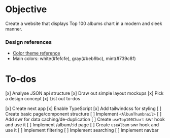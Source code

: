 # Objective

Create a website that displays Top 100 albums chart in a modern and sleek manner.

### Design references

* [Color theme reference](https://www.behance.net/gallery/110856055/Florensans-Typeface?tracking_source=search_projects_recommended%7Cmodern)
* Main colors: white(#fefcfe), gray(#beb9bc), mint(#739c8f)

# To-dos

 [x] Analyse JSON api structure
 [x] Draw out simple layout mockups
 [x] Pick a design concept
 [x] List out to-dos

 [x] Create next app
 [x] Enable TypeScript
 [x] Add tailwindcss for styling
 [ ] Create basic page/component structure
 [ ] Implement `<AlbumThumbnail>`
 [ ] Add swr for data caching/de-duplication
 [ ] Create `useTop100Chart` swr hook and use it
 [ ] Implement /album/:id page
 [ ] Create `useAlbum` swr hook and use it
 [ ] Implement filtering
 [ ] Implement searching
 [ ] Implement navbar
